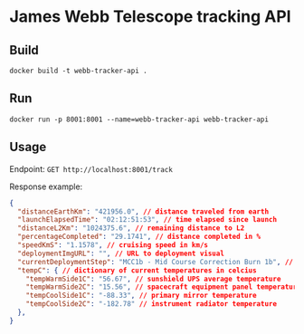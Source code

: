# James Webb Telescope tracking API

## Build

`docker build -t webb-tracker-api .`

## Run

`docker run -p 8001:8001 --name=webb-tracker-api webb-tracker-api`

## Usage

Endpoint: `GET http://localhost:8001/track`

Response example:

```json
{
  "distanceEarthKm": "421956.0", // distance traveled from earth
  "launchElapsedTime": "02:12:51:53", // time elapsed since launch
  "distanceL2Km": "1024375.6", // remaining distance to L2
  "percentageCompleted": "29.1741", // distance completed in %
  "speedKmS": "1.1578", // cruising speed in km/s
  "deploymentImgURL": "", // URL to deployment visual
  "currentDeploymentStep": "MCC1b - Mid Course Correction Burn 1b", // Current deployment step with description
  "tempC": { // dictionary of current temperatures in celcius
    "tempWarmSide1C": "56.67", // sunshield UPS average temperature
	"tempWarmSide2C": "15.56", // spacecraft equipment panel temperature
	"tempCoolSide1C": "-88.33", // primary mirror temperature
	"tempCoolSide2C": "-182.78" // instrument radiator temperature
  },
}
```
